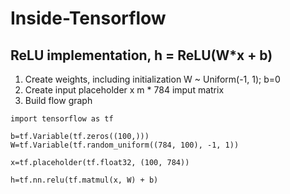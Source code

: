 # Inside-Tensorflow



## ReLU implementation, h = ReLU(W*x + b)


1. Create weights, including initialization
		W ~ Uniform(-1, 1); b=0
2. Create input placeholder x
		m * 784 imput matrix
3. Build flow graph



```
import tensorflow as tf

b=tf.Variable(tf.zeros((100,)))
W=tf.Variable(tf.random_uniform((784, 100), -1, 1))

x=tf.placeholder(tf.float32, (100, 784))

h=tf.nn.relu(tf.matmul(x, W) + b)
```


